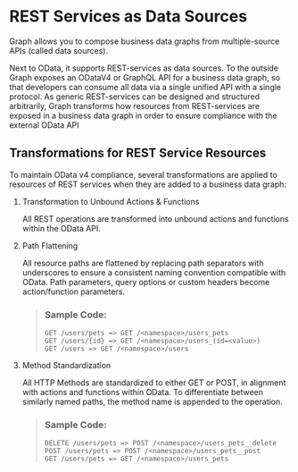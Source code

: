 <!-- loio83b14c2886e94c9b95679a3fcba1f0f3 -->

# REST Services as Data Sources

Graph allows you to compose business data graphs from multiple-source APIs \(called data sources\).

Next to OData, it supports REST-services as data sources. To the outside Graph exposes an ODataV4 or GraphQL API for a business data graph, so that developers can consume all data via a single unified API with a single protocol. As generic REST-services can be designed and structured arbitrarily, Graph transforms how resources from REST-services are exposed in a business data graph in order to ensure compliance with the external OData API



<a name="loio83b14c2886e94c9b95679a3fcba1f0f3__section_gt5_4jv_42c"/>

## Transformations for REST Service Resources

To maintain OData v4 compliance, several transformations are applied to resources of REST services when they are added to a business data graph:

1.  Transformation to Unbound Actions & Functions

    All REST operations are transformed into unbound actions and functions within the OData API.

2.  Path Flattening

    All resource paths are flattened by replacing path separators with underscores to ensure a consistent naming convention compatible with OData. Path parameters, query options or custom headers become action/function parameters.

    > ### Sample Code:  
    > ```
    > GET /users/pets => GET /<namespace>/users_pets
    > GET /users/{id} => GET /<namespace>/users_(id=<value>)
    > GET /users => GET /<namespace>/users
    > 
    > ```

3.  Method Standardization

    All HTTP Methods are standardized to either GET or POST, in alignment with actions and functions within OData. To differentiate between similarly named paths, the method name is appended to the operation.

    > ### Sample Code:  
    > ```
    > DELETE /users/pets => POST /<namespace>/users_pets__delete
    > POST /users/pets => POST /<namespace>/users_pets__post
    > GET /users/pets => GET /<namespace>/users_pets
    > 
    > ```


